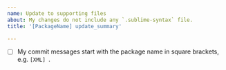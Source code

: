 ```yaml
---
name: Update to supporting files
about: My changes do not include any `.sublime-syntax` file.
title: '[PackageName] update_summary'

---
```


- [ ] My commit messages start with the package name in square brackets, e.g. `[XML] `.

